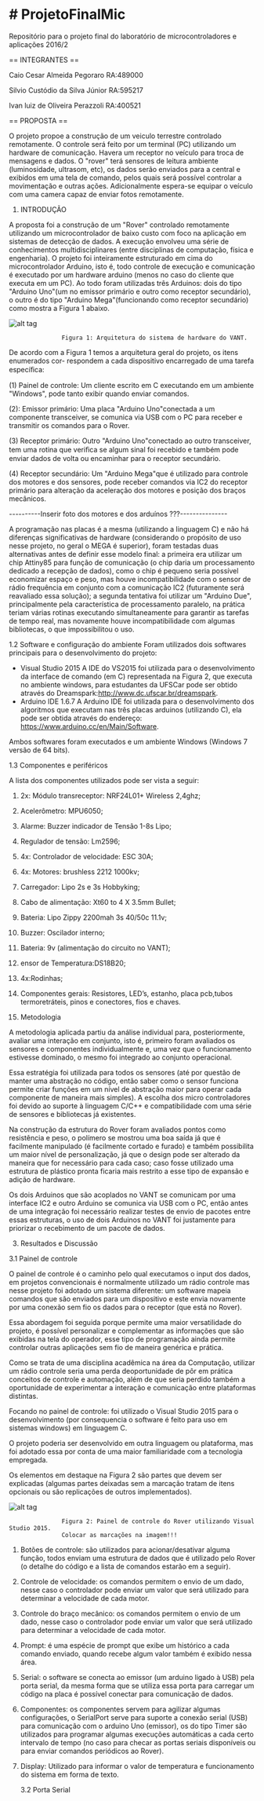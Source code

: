 # # ProjetoFinalMic
Repositório para o projeto final do laboratório de microcontroladores e aplicações 2016/2

== INTEGRANTES ==

Caio Cesar Almeida Pegoraro RA:489000

Silvio Custódio da Silva Júnior RA:595217

Ivan luiz de Oliveira Perazzoli RA:400521


== PROPOSTA ==

O projeto propoe a construção de um veiculo terrestre controlado remotamente.
O controle será feito por um terminal (PC) utilizando um hardware de comunicação.
Havera um receptor no veículo para troca de mensagens e dados.
O "rover" terá sensores de leitura ambiente (luminosidade, ultrasom, etc), os dados serão enviados para a central e exibidos em uma tela de comando, pelos quais será possível controlar a movimentação e outras ações.
Adicionalmente espera-se equipar o veículo com uma camera capaz de enviar fotos remotamente.



1. INTRODUÇÃO


A proposta foi a construção de um "Rover" controlado remotamente utilizando um microcontrolador de baixo custo com foco na aplicação em sistemas de detecção de dados. A execução envolveu uma série de conhecimentos multidisciplinares (entre disciplinas de computação, física e engenharia).
  O projeto foi inteiramente estruturado em cima do microcontrolador Arduino, isto é, todo controle de execução e comunicação é executado por um hardware arduino (menos no caso do cliente que executa em um PC). Ao todo foram utilizadas três Arduinos: dois do tipo "Arduino Uno"(um no emissor primário e outro como receptor secundário), o outro é do tipo "Arduino Mega"(funcionando como receptor secundário) como mostra a Figura 1 abaixo.
  
![alt tag](https://github.com/CaioPegoraro/ProjetoFinalMic/blob/master/imagens/arquitetura_comunicacao.PNG)
 
                   Figura 1: Arquitetura do sistema de hardware do VANT.
 
  De acordo com a Figura 1 temos a arquitetura geral do projeto, os itens enumerados cor-
respondem a cada dispositivo encarregado de uma tarefa especíﬁca:

(1) Painel de controle: Um cliente escrito em C executando em um ambiente "Windows", pode
tanto exibir quando enviar comandos.

(2): Emissor primário: Uma placa "Arduino Uno"conectada a um componente transceiver, se
comunica via USB com o PC para receber e transmitir os comandos para o Rover.

(3) Receptor primário: Outro "Arduino Uno"conectado ao outro transceiver, tem uma rotina
que veriﬁca se algum sinal foi recebido e também pode enviar dados de volta ou encaminhar
para o receptor secundário.

(4) Receptor secundário: Um "Arduino Mega"que é utilizado para controle dos motores e dos sensores, pode receber comandos via IC2 do receptor primário para alteração da
aceleração dos motores e posição dos braços mecânicos.


----------Inserir foto dos motores e dos arduínos ???---------------

  A programação nas placas é a mesma (utilizando a linguagem C) e não há diferenças significativas de hardware (considerando o propósito de uso nesse projeto, no geral o MEGA é superior), foram testadas duas alternativas antes de definir esse modelo final: a primeira era utilizar um chip Attiny85 para função de comunicação (o chip daria um processamento dedicado a recepção de dados), como o chip é pequeno seria possível economizar espaço e peso, mas houve incompatibilidade com o sensor de rádio frequência em conjunto com a comunicação IC2 (futuramente será reavaliado essa solução); a segunda tentativa foi utilizar um "Arduino Due", principalmente pela característica de processamento paralelo, na prática teriam várias rotinas executando simultaneamente para garantir as tarefas de tempo real, mas novamente houve incompatibilidade com algumas bibliotecas, o que impossibilitou o uso.

  1.2 Software e configuração do ambiente
Foram utilizados dois softwares principais para o desenvolvimento do projeto:
- Visual Studio 2015
A IDE do VS2015 foi utilizada para o desenvolvimento da interface de comando (em C) representada na Figura 2, que executa no ambiente windows, para estudantes da UFSCar pode ser obtido através do Dreamspark:http://www.dc.ufscar.br/dreamspark.
- Arduino IDE 1.6.7
A Arduino IDE foi utilizada para o desenvolvimento dos algoritmos que executam nas três placas arduinos (utilizando C), ela pode ser obtida através do endereço: https://www.arduino.cc/en/Main/Software.

Ambos softwares foram executados e um ambiente Windows (Windows 7 versão de 64 bits).


  1.3 Componentes e periféricos

A lista dos componentes utilizados pode ser vista a seguir:

1. 2x: Módulo transreceptor: NRF24L01+ Wireless 2,4ghz;
2. Acelerômetro: MPU6050;
3. Alarme: Buzzer indicador de Tensão 1-8s Lipo;
4. Regulador de tensão: Lm2596;
5. 4x: Controlador de velocidade: ESC 30A;
6. 4x: Motores: brushless 2212 1000kv;
7. Carregador: Lipo 2s e 3s Hobbyking;
8. Cabo de alimentação: Xt60 to 4 X 3.5mm Bullet;
9. Bateria: Lipo Zippy 2200mah 3s 40/50c 11.1v;
10. Buzzer: Oscilador interno;
11. Bateria: 9v (alimentação do circuito no VANT);
12. ensor de Temperatura:DS18B20;
13. 4x:Rodinhas;
14. Componentes gerais: Resistores, LED’s, estanho, placa pcb,tubos termoretráteis, pinos e conectores, fios e chaves.


2. Metodologia


A metodologia aplicada partiu da análise individual para, posteriormente, avaliar uma interação em conjunto, isto é, primeiro foram avaliados os sensores e componentes individualmente e, uma vez que o funcionamento estivesse dominado, o mesmo foi integrado ao conjunto operacional.

Essa estratégia foi utilizada para todos os sensores (até por questão de manter uma abstração no código, então saber como o sensor funciona permite criar funções em um nível de abstração maior para operar cada componente de maneira mais simples).
A escolha dos micro controladores foi devido ao suporte à linguagem C/C++ e compatibilidade com uma série de sensores e bibliotecas já existentes. 

Na construção da estrutura do Rover foram avaliados pontos como resistência e peso, o polímero se mostrou uma boa saída já que é facilmente manipulado (é facilmente cortado e furado) e também possibilita um maior nível de personalização, já que o design pode ser alterado da maneira que for necessário para cada caso; caso fosse utilizado uma estrutura de plástico pronta ficaria mais restrito a esse tipo de expansão e adição de hardware.

Os dois Arduinos que são acoplados no VANT se comunicam por uma interface IC2 e outro Arduino se comunica via USB com o PC, então antes de uma integração foi necessário realizar testes de envio de pacotes entre essas estruturas, o uso de dois Arduinos no VANT foi justamente para priorizar o recebimento de um pacote de dados.



3. Resultados e Discussão

 
 3.1 Painel de controle


O painel de controle é o caminho pelo qual executamos o input dos dados, em projetos convencionais é normalmente utilizado um rádio controle mas nesse projeto foi adotado um sistema diferente: um software mapeia comandos que são enviados para um dispositivo e este envia novamente por uma conexão sem fio os dados para o receptor (que está no Rover).

Essa abordagem foi seguida porque permite uma maior versatilidade do projeto, é possível personalizar e complementar as informações que são exibidas na tela do operador, esse tipo de programação ainda permite controlar outras aplicações sem fio de maneira genérica e prática.

Como se trata de uma disciplina acadêmica na área da Computação, utilizar um rádio controle seria uma perda deoportunidade de pôr em prática conceitos de controle e automação, além de que seria perdido também a oportunidade de experimentar a interação e comunicação entre plataformas distintas.

Focando no painel de controle: foi utilizado o Visual Studio 2015 para o desenvolvimento (por consequencia o software é feito para uso em sistemas windows) em linguagem C.

O projeto poderia ser desenvolvido em outra linguagem ou plataforma, mas foi adotado essa por conta de uma maior familiaridade com a tecnologia empregada.

Os elementos em destaque na Figura 2 são partes que devem ser explicadas (algumas partes deixadas sem a marcação tratam de itens opcionais ou são replicações de outros implementados).

![alt tag](https://github.com/CaioPegoraro/ProjetoFinalMic/blob/master/imagens/painel%20de%20controle.png)

                   Figura 2: Painel de controle do Rover utilizando Visual Studio 2015.
                   Colocar as marcações na imagem!!!

1. Botões de controle: são utilizados para acionar/desativar alguma função, todos enviam uma estrutura de dados que é utilizado pelo Rover (o detalhe do código e a lista de comandos estarão em a seguir).

2. Controle de velocidade: os comandos permitem o envio de um dado, nesse caso o controlador pode enviar um valor que será utilizado para determinar a velocidade de cada motor.

3. Controle do braço mecânico: os comandos permitem o envio de um dado, nesse caso o controlador pode enviar um valor que será utilizado para determinar a velocidade de cada motor.

4. Prompt: é uma espécie de prompt que exibe um histórico a cada comando enviado, quando recebe algum valor também é exibido nessa área.

5. Serial: o software se conecta ao emissor (um arduino ligado à USB) pela porta serial, da mesma forma que se utiliza essa porta para carregar um código na placa é possível conectar para comunicação de dados.

6. Componentes: os componentes servem para agilizar algumas configurações, o SerialPort serve para suporte a conexão serial (USB) para comunicação com o arduino Uno (emissor), os do tipo Timer são utilizados para programar algumas execuções automáticas a cada certo intervalo de tempo (no caso para checar as portas seriais disponíveis ou para enviar comandos periódicos ao Rover).

7. Display: Utilizado para informar o valor de temperatura e funcionamento do sistema em forma de texto.


   
   3.2 Porta Serial

